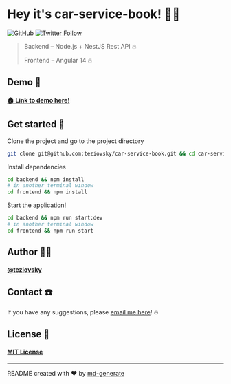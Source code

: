 # Hey it's car-service-book! 🖖🏼

[![GitHub](https://img.shields.io/github/license/teziovsky/car-service-book)](https://choosealicense.com/licenses/mit/) [![Twitter Follow](https://img.shields.io/twitter/follow/teziovsky?style=social)](https://www.twitter.com/teziovsky)

> Backend – Node.js + NestJS Rest API 🔥
> 
> Frontend – Angular 14 🔥

## Demo 👀
#### [🏠 Link to demo here!](https://github.com/teziovsky/car-service-book/#readme)

## Get started 🏁

Clone the project and go to the project directory

```bash
git clone git@github.com:teziovsky/car-service-book.git && cd car-service-book
```

Install dependencies

```bash
cd backend && npm install
# in another terminal window
cd frontend && npm install
```

Start the application!

```bash
cd backend && npm run start:dev
# in another terminal window
cd frontend && npm run start
```

## Author 🙎🏼‍

#### [@teziovsky](https://www.github.com/teziovsky)

## Contact ☎️

If you have any suggestions, please [email me here](mailto:jakub.soboczynski@icloud.com)! 🔥

## License 🧾

#### [MIT License](https://choosealicense.com/licenses/mit/)

---

README created with ❤️ by [md-generate](https://www.npmjs.com/package/md-generate)